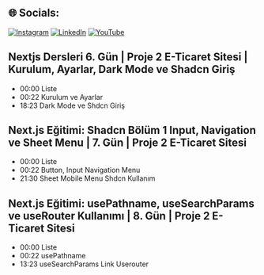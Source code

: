 <div></div>


## 🌐 Socials:
[![Instagram](https://img.shields.io/badge/Instagram-%23E4405F.svg?logo=Instagram&logoColor=white)](https://instagram.com/efegorkemumit) [![LinkedIn](https://img.shields.io/badge/LinkedIn-%230077B5.svg?logo=linkedin&logoColor=white)](https://www.linkedin.com/in/efe-g%C3%B6rkem-%C3%BCmit-a084009b/) [![YouTube](https://img.shields.io/badge/YouTube-%23FF0000.svg?logo=YouTube&logoColor=white)](https://youtube.com/@@EfeGorkemUmit) 


## Nextjs Dersleri 6. Gün | Proje 2 E-Ticaret Sitesi  |  Kurulum, Ayarlar, Dark Mode ve Shadcn Giriş

- 00:00 Liste
- 00:22 Kurulum ve Ayarlar 
- 18:23 Dark Mode ve Shdcn Giriş

## Next.js Eğitimi: Shadcn Bölüm 1  Input, Navigation ve Sheet  Menu   | 7. Gün | Proje 2 E-Ticaret Sitesi

- 00:00 Liste
- 00:22 Button, Input Navigation Menu  
- 21:30 Sheet Mobile Menu Shdcn Kullanım


## Next.js Eğitimi: usePathname, useSearchParams ve useRouter Kullanımı | 8. Gün | Proje 2 E-Ticaret Sitesi

- 00:00 Liste
- 00:22 usePathname  
- 13:23 useSearchParams Link Userouter